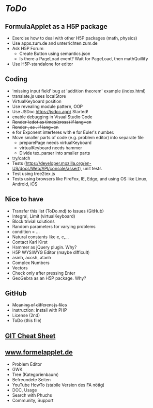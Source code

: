 # *ToDo* #

## FormulaApplet as a H5P package
* Exercise how to deal with other H5P packages (math, physics)
* Use apps.zum.de and unterrichten.zum.de
* Ask H5P Forum:
   *  Create Button using semantics.json
   *  Is there a PageLoad event? Wait for PageLoad, then mathQuillify
* Use H5P-standalone for editor
## Coding
* 'missing input field' bug at 'addition theorem' example (index.html)
* translate.js uses localStore
* VirtualKeyboard position
* Use revealing module pattern, OOP
* Use JSDoc https://jsdoc.app/ Started!
* enable debugging in Visual Studio Code
* <del>Render \cdot as times(cross) if lang=en</del>
* <del>Render , as . if lang=en</del>
* e for Exponent interferes with e for Euler's number.
* Move smaller parts of code (e.g. problem editor) into separate file
    * preparePage needs virtualKeyboard
    * virtualKeyboard needs hammer
    * Divide tex_parser into smaller parts
* try/catch
* Tests (https://developer.mozilla.org/en-US/docs/Web/API/console/assert), unit tests
* Test using tree2tex.js
* Tests using browsers like FireFox, IE, Edge, and using OS like Linux, Android, iOS

## Nice to have
* Transfer this list (ToDo.md) to Issues (GitHub)
* Integral, Limit (virtualKeyboard)
* Block trivial solutions
* Random parameters for varying problems
* condition = ...
* Natural constants like e, c,...
* Contact Karl Kirst
* Hammer as jQuery plugin. Why?
* H5P WYSIWYG Editor (maybe difficult)
* asinh, acosh, atanh
* Complex Numbers
* Vectors
* Check only after pressing Enter
* GeoGebra as an H5P package. Why?
## GitHub
* <del>Meaning of different js files</del>
* Instruction: Install with PHP
* License (2nd)
* ToDo (this file)
## [GIT Cheat Sheet](../../git-cheat.php "Spickzettel für GIT")
## www.formelapplet.de
* Problem Editor
* GWK
* Tree (Kategorienbaum)
* Befreundete Seiten
* YouTube HowTo (stabile Version des FA nötig)
* DOC, Usage
* Search with Phuchs
* Community, Support

